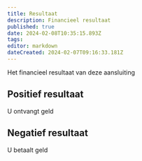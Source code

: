 ```yaml
---
title: Resultaat
description: Financieel resultaat
published: true
date: 2024-02-08T10:35:15.893Z
tags: 
editor: markdown
dateCreated: 2024-02-07T09:16:33.181Z
---
```


Het financieel resultaat van deze aansluiting

## Positief resultaat
U ontvangt geld

## Negatief resultaat
U betaalt geld